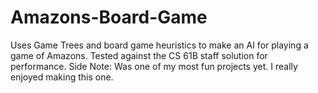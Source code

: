 # Amazons-Board-Game
Uses Game Trees and board game heuristics to make an AI for playing a game of Amazons. 
Tested against the CS 61B staff solution for performance.
Side Note: Was one of my most fun projects yet. I really enjoyed making this one.
